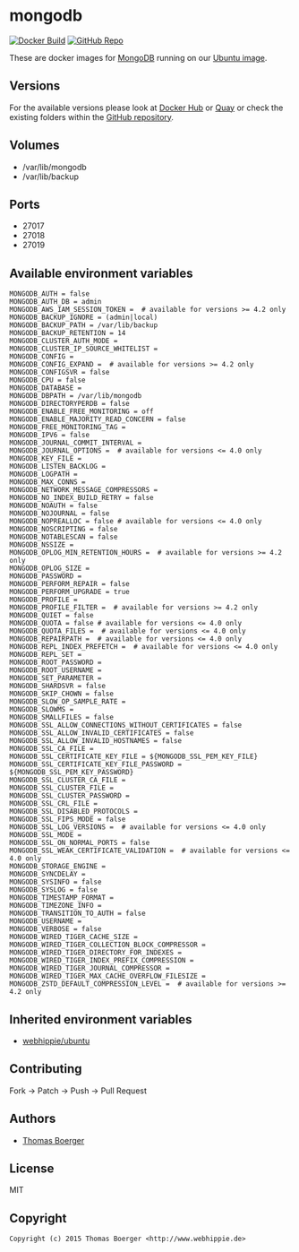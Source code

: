 # mongodb

[![Docker Build](https://github.com/dockhippie/mongodb/actions/workflows/docker.yml/badge.svg)](https://github.com/dockhippie/mongodb/actions/workflows/docker.yml) [![GitHub Repo](https://img.shields.io/badge/github-repo-yellowgreen)](https://github.com/dockhippie/mongodb)

These are docker images for [MongoDB][upstream] running on our
[Ubuntu image][parent].

## Versions

For the available versions please look at [Docker Hub][dockerhub] or
[Quay][quayio] or check the existing folders within the
[GitHub repository][github].

## Volumes

*  /var/lib/mongodb
*  /var/lib/backup

## Ports

*  27017
*  27018
*  27019

## Available environment variables

```console
MONGODB_AUTH = false
MONGODB_AUTH_DB = admin
MONGODB_AWS_IAM_SESSION_TOKEN =  # available for versions >= 4.2 only
MONGODB_BACKUP_IGNORE = (admin|local)
MONGODB_BACKUP_PATH = /var/lib/backup
MONGODB_BACKUP_RETENTION = 14
MONGODB_CLUSTER_AUTH_MODE =
MONGODB_CLUSTER_IP_SOURCE_WHITELIST =
MONGODB_CONFIG =
MONGODB_CONFIG_EXPAND =  # available for versions >= 4.2 only
MONGODB_CONFIGSVR = false
MONGODB_CPU = false
MONGODB_DATABASE =
MONGODB_DBPATH = /var/lib/mongodb
MONGODB_DIRECTORYPERDB = false
MONGODB_ENABLE_FREE_MONITORING = off
MONGODB_ENABLE_MAJORITY_READ_CONCERN = false
MONGODB_FREE_MONITORING_TAG =
MONGODB_IPV6 = false
MONGODB_JOURNAL_COMMIT_INTERVAL =
MONGODB_JOURNAL_OPTIONS =  # available for versions <= 4.0 only
MONGODB_KEY_FILE =
MONGODB_LISTEN_BACKLOG =
MONGODB_LOGPATH =
MONGODB_MAX_CONNS =
MONGODB_NETWORK_MESSAGE_COMPRESSORS =
MONGODB_NO_INDEX_BUILD_RETRY = false
MONGODB_NOAUTH = false
MONGODB_NOJOURNAL = false
MONGODB_NOPREALLOC = false # available for versions <= 4.0 only
MONGODB_NOSCRIPTING = false
MONGODB_NOTABLESCAN = false
MONGODB_NSSIZE =
MONGODB_OPLOG_MIN_RETENTION_HOURS =  # available for versions >= 4.2 only
MONGODB_OPLOG_SIZE =
MONGODB_PASSWORD =
MONGODB_PERFORM_REPAIR = false
MONGODB_PERFORM_UPGRADE = true
MONGODB_PROFILE =
MONGODB_PROFILE_FILTER =  # available for versions >= 4.2 only
MONGODB_QUIET = false
MONGODB_QUOTA = false # available for versions <= 4.0 only
MONGODB_QUOTA_FILES =  # available for versions <= 4.0 only
MONGODB_REPAIRPATH =  # available for versions <= 4.0 only
MONGODB_REPL_INDEX_PREFETCH =  # available for versions <= 4.0 only
MONGODB_REPL_SET =
MONGODB_ROOT_PASSWORD =
MONGODB_ROOT_USERNAME =
MONGODB_SET_PARAMETER =
MONGODB_SHARDSVR = false
MONGODB_SKIP_CHOWN = false
MONGODB_SLOW_OP_SAMPLE_RATE =
MONGODB_SLOWMS =
MONGODB_SMALLFILES = false
MONGODB_SSL_ALLOW_CONNECTIONS_WITHOUT_CERTIFICATES = false
MONGODB_SSL_ALLOW_INVALID_CERTIFICATES = false
MONGODB_SSL_ALLOW_INVALID_HOSTNAMES = false
MONGODB_SSL_CA_FILE =
MONGODB_SSL_CERTIFICATE_KEY_FILE = ${MONGODB_SSL_PEM_KEY_FILE}
MONGODB_SSL_CERTIFICATE_KEY_FILE_PASSWORD = ${MONGODB_SSL_PEM_KEY_PASSWORD}
MONGODB_SSL_CLUSTER_CA_FILE =
MONGODB_SSL_CLUSTER_FILE =
MONGODB_SSL_CLUSTER_PASSWORD =
MONGODB_SSL_CRL_FILE =
MONGODB_SSL_DISABLED_PROTOCOLS =
MONGODB_SSL_FIPS_MODE = false
MONGODB_SSL_LOG_VERSIONS =  # available for versions <= 4.0 only
MONGODB_SSL_MODE =
MONGODB_SSL_ON_NORMAL_PORTS = false
MONGODB_SSL_WEAK_CERTIFICATE_VALIDATION =  # available for versions <= 4.0 only
MONGODB_STORAGE_ENGINE =
MONGODB_SYNCDELAY =
MONGODB_SYSINFO = false
MONGODB_SYSLOG = false
MONGODB_TIMESTAMP_FORMAT =
MONGODB_TIMEZONE_INFO =
MONGODB_TRANSITION_TO_AUTH = false
MONGODB_USERNAME =
MONGODB_VERBOSE = false
MONGODB_WIRED_TIGER_CACHE_SIZE =
MONGODB_WIRED_TIGER_COLLECTION_BLOCK_COMPRESSOR =
MONGODB_WIRED_TIGER_DIRECTORY_FOR_INDEXES =
MONGODB_WIRED_TIGER_INDEX_PREFIX_COMPRESSION =
MONGODB_WIRED_TIGER_JOURNAL_COMPRESSOR =
MONGODB_WIRED_TIGER_MAX_CACHE_OVERFLOW_FILESIZE =
MONGODB_ZSTD_DEFAULT_COMPRESSION_LEVEL =  # available for versions >= 4.2 only
```

## Inherited environment variables

* [webhippie/ubuntu](https://github.com/dockhippie/ubuntu#available-environment-variables)

## Contributing

Fork -> Patch -> Push -> Pull Request

## Authors

* [Thomas Boerger](https://github.com/tboerger)

## License

MIT

## Copyright

```console
Copyright (c) 2015 Thomas Boerger <http://www.webhippie.de>
```

[upstream]: https://www.mongodb.com
[parent]: https://github.com/dockhippie/ubuntu
[dockerhub]: https://hub.docker.com/r/webhippie/mongodb/tags
[quayio]: https://quay.io/repository/webhippie/mongodb?tab=tags
[github]: https://github.com/dockhippie/mongodb
